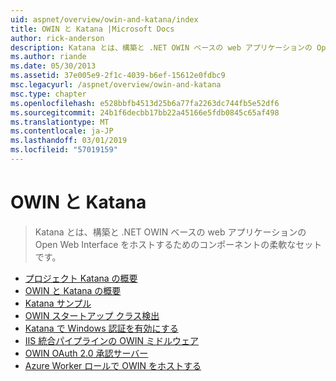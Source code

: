 ```yaml
---
uid: aspnet/overview/owin-and-katana/index
title: OWIN と Katana |Microsoft Docs
author: rick-anderson
description: Katana とは、構築と .NET OWIN ベースの web アプリケーションの Open Web Interface をホストするためのコンポーネントの柔軟なセットです。
ms.author: riande
ms.date: 05/30/2013
ms.assetid: 37e005e9-2f1c-4039-b6ef-15612e0fdbc9
msc.legacyurl: /aspnet/overview/owin-and-katana
msc.type: chapter
ms.openlocfilehash: e528bbfb4513d25b6a77fa2263dc744fb5e52df6
ms.sourcegitcommit: 24b1f6decbb17bb22a45166e5fdb0845c65af498
ms.translationtype: MT
ms.contentlocale: ja-JP
ms.lasthandoff: 03/01/2019
ms.locfileid: "57019159"
---
```

<a name="owin-and-katana"></a>OWIN と Katana
====================
> Katana とは、構築と .NET OWIN ベースの web アプリケーションの Open Web Interface をホストするためのコンポーネントの柔軟なセットです。


- [プロジェクト Katana の概要](an-overview-of-project-katana.md)
- [OWIN と Katana の概要](getting-started-with-owin-and-katana.md)
- [Katana サンプル](katana-samples.md)
- [OWIN スタートアップ クラス検出](owin-startup-class-detection.md)
- [Katana で Windows 認証を有効にする](enabling-windows-authentication-in-katana.md)
- [IIS 統合パイプラインの OWIN ミドルウェア](owin-middleware-in-the-iis-integrated-pipeline.md)
- [OWIN OAuth 2.0 承認サーバー](owin-oauth-20-authorization-server.md)
- [Azure Worker ロールで OWIN をホストする](host-owin-in-an-azure-worker-role.md)
